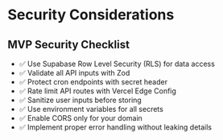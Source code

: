 # Security Considerations

## MVP Security Checklist

- ✅ Use Supabase Row Level Security (RLS) for data access
- ✅ Validate all API inputs with Zod
- ✅ Protect cron endpoints with secret header
- ✅ Rate limit API routes with Vercel Edge Config
- ✅ Sanitize user inputs before storing
- ✅ Use environment variables for all secrets
- ✅ Enable CORS only for your domain
- ✅ Implement proper error handling without leaking details
